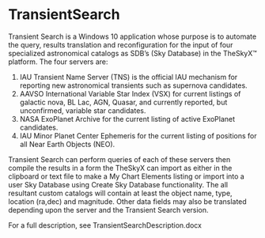# TransientSearch

Transient Search is a Windows 10 application whose purpose is to automate the query, results translation and reconfiguration for the input of four specialized astronomical catalogs as SDB’s (Sky Database) in the TheSkyX™ platform.  The four servers are:

1.	IAU Transient Name Server (TNS) is the official IAU mechanism for reporting new astronomical transients such as supernova candidates.
2.	AAVSO International Variable Star Index (VSX) for current listings of galactic nova, BL Lac, AGN, Quasar, and currently reported, but unconfirmed, variable star candidates.
3.	NASA ExoPlanet Archive for the current listing of active ExoPlanet candidates.
4.	IAU Minor Planet Center Ephemeris for the current listing of positions for all Near Earth Objects (NEO).

Transient Search can perform queries of each of these servers then compile the results in a form the TheSkyX can import as either in the clipboard or text file to make a My Chart Elements listing or import into a user Sky Database using Create Sky Database functionality.  The all resultant custom catalogs will contain at least the object name, type, location (ra,dec) and magnitude.  Other data fields may also be translated depending upon the server and the Transient Search version.

For a full description, see TransientSearchDescription.docx
